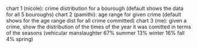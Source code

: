 chart 1 (nicole): crime distribution for a bourough (default shows the data for all 5 bouroughs)
chart 2 (pamithi): age range for given crime (default shows for the age range dist for all crime committed)
chart 3 (me): given a crime, show the distribution of the times of the year it was comitted in terms of the seasons (vehicular manslaughter 67% summer 13% winter 16% fall 4% spring)